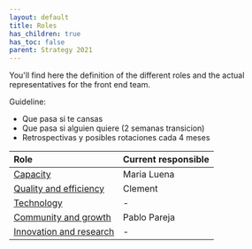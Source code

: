 ```yaml
---
layout: default
title: Roles
has_children: true
has_toc: false
parent: Strategy 2021
---
```


You'll find here the definition of the different roles and the actual representatives for the front end team.

Guideline:

* Que pasa si te cansas
* Que pasa si alguien quiere (2 semanas transicion)
* Retrospectivas y posibles rotaciones cada 4 meses


| Role        | Current responsible          |
|:-------------|:------------------|
| [Capacity](/docs/roles/capacity) | Maria Luena |
| [Quality and efficiency](/docs/roles/quality-efficiency) | Clement |
| [Technology](/docs/roles/business-development) | - |
| [Community and growth](/docs/roles/community-growth) | Pablo Pareja |
| [Innovation and research](/docs/roles/innovation-research) | - |
